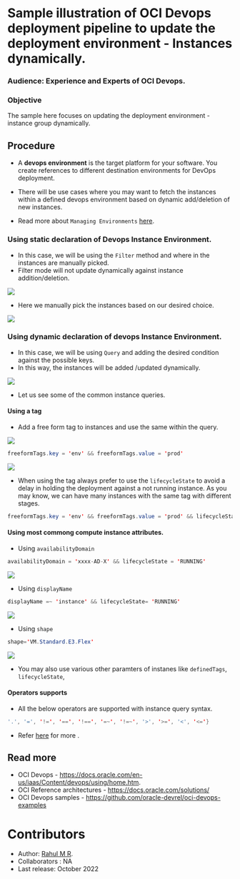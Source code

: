 


# Sample illustration of OCI Devops deployment pipeline to update the deployment environment - Instances dynamically.


### Audience: Experience and Experts of OCI Devops.

### Objective

The sample here focuses on updating the deployment environment - instance group dynamically.




Procedure
---

- A **devops environment** is the target platform for your software. You create references to different destination environments for DevOps deployment.

- There will be use cases where you may want to fetch the instances within a defined devops environment based on dynamic add/deletion of new instances.
- Read more about `Managing Environments` [here](https://docs.oracle.com/en-us/iaas/Content/devops/using/environments.htm).

### Using static declaration of Devops Instance Environment.

- In this case, we will be using the `Filter` method and where in the instances are manually picked.
- Filter mode will not update dynamically against instance addition/deletion.

![](images/oci-devops-env-static.png)

- Here we manually pick the instances based on our desired choice.

![](images/oci-devops-env-static-2.png)


### Using dynamic declaration of devops Instance Environment.

- In this case, we will be using `Query` and adding the desired condition against the possible keys.
- In this way, the instances will be added /updated dynamically.

![](images/oci-devops-env-query.png)

- Let us see some of the common instance queries.

#### Using a tag

- Add a free form tag to instances and use the same within the query.

![](images/oci-instance-tag.png)

```java
freeformTags.key = 'env' && freeformTags.value = 'prod' 
```

![](images/oci-query-tag.png)

- When using the tag always prefer to use the `lifecycleState` to avoid a delay in holding the deployment against a not running instance. As you may know, we can have many instances with the same tag with different stages.

```java
freeformTags.key = 'env' && freeformTags.value = 'prod' && lifecycleState= 'RUNNING'
```
#### Using most commong compute instance attributes.

- Using `availabilityDomain`

```java
availabilityDomain = 'xxxx-AD-X' && lifecycleState = 'RUNNING'
```

![](images/oci-query-ad.png)

- Using `displayName`

```java
displayName =~ 'instance' && lifecycleState= 'RUNNING'
```

![](images/oci-query-displayname.png)


- Using `shape`

```java
shape='VM.Standard.E3.Flex'
```

![](images/oci-query-shape.png)


- You may also use various other paramters of instanes like `definedTags`, `lifecycleState`,

#### Operators supports

- All the below operators are supported with instance query syntax.

```java
'.', '=', '!=', '==', '!==', '=~', '!=~', '>', '>=', '<', '<='}
```

- Refer [here](https://docs.oracle.com/en-us/iaas/Content/Search/Concepts/querysyntax.htm#conditions) for more .








## Read more


- OCI Devops - https://docs.oracle.com/en-us/iaas/Content/devops/using/home.htm.
- OCI Reference architectures  -  https://docs.oracle.com/solutions/
- OCI Devops samples - https://github.com/oracle-devrel/oci-devops-examples

Contributors
===========

- Author: [Rahul M R](https://github.com/RahulMR42).
- Collaborators  : NA
- Last release: October 2022



